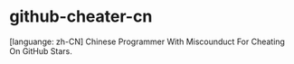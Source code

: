 # github-cheater-cn
[languange: zh-CN] Chinese Programmer With Miscounduct For Cheating On GitHub Stars.
